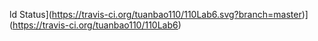 ld Status](https://travis-ci.org/tuanbao110/110Lab6.svg?branch=master)](https://travis-ci.org/tuanbao110/110Lab6)
